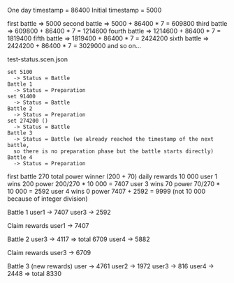 One day timestamp = 86400
Initial timestamp = 5000

first battle => 5000
second battle => 5000 + 86400 * 7 = 609800
third battle => 609800 + 86400 * 7 = 1214600
fourth battle => 1214600 + 86400 * 7 = 1819400
fifth battle => 1819400 + 86400 * 7 = 2424200
sixth battle => 2424200 + 86400 * 7 = 3029000
and so on...

test-status.scen.json

    set 5100
      -> Status = Battle
    Battle 1
      -> Status = Preparation
    set 91400
      -> Status = Battle
    Battle 2
      -> Status = Preparation
    set 274200 ()
      -> Status = Battle
    Battle 3
      -> Status = Battle (we already reached the timestamp of the next battle,
      so there is no preparation phase but the battle starts directly)
    Battle 4
      -> Status = Preparation


first battle
  270 total power winner (200 + 70)
  daily rewards 10 000
    user 1 wins 200 power
      200/270 * 10 000 = 7407
    user 3 wins 70 power
      70/270 * 10 000 = 2592
    user 4 wins 0 power
  7407 + 2592 = 9999 (not 10 000 because of integer division)


Battle 1
  user1 -> 7407
  user3 -> 2592

Claim rewards
  user1 -> 7407

Battle 2
  user3 -> 4117 => total 6709
  user4 -> 5882

Claim rewards
  user3 -> 6709

Battle 3 (new rewards)
  user -> 4761
  user2 -> 1972
  user3 -> 816
  user4 -> 2448 => total 8330

